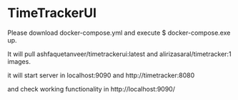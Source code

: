 # TimeTrackerUI

Please download docker-compose.yml and execute $ docker-compose.exe up.

It will pull ashfaquetanveer/timetrackerui:latest and alirizasaral/timetracker:1 images.

it will start server in localhost:9090 and http://timetracker:8080

and check working functionality in http://localhost:9090/
